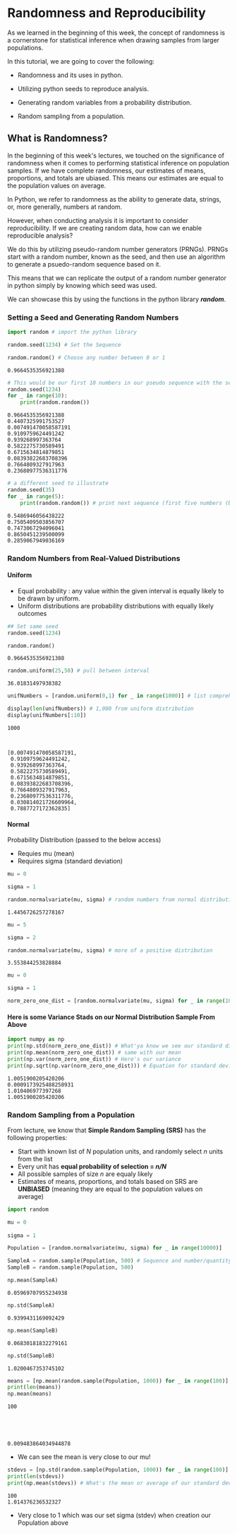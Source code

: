 
# Randomness and Reproducibility

As we learned in the beginning of this week, the concept of randomness is a cornerstone for statistical inference when drawing samples from larger populations.

In this tutorial, we are going to cover the following:

* Randomness and its uses in python.

* Utilizing python seeds to reproduce analysis.

* Generating random variables from a probability distribution.

* Random sampling from a population.


## What is Randomness?

In the beginning of this week's lectures, we touched on the significance of randomness when it comes to performing statistical inference on population samples.  If we have complete randomness, our estimates of means, proportions, and totals are ubiased.  This means our estimates are equal to the population values on average. 

In Python, we refer to randomness as the ability to generate data, strings, or, more generally, numbers at random.

However, when conducting analysis it is important to consider reproducibility.  If we are creating random data, how can we enable reproducible analysis?

We do this by utilizing pseudo-random number generators (PRNGs).  PRNGs start with a random number, known as the seed, and then use an algorithm to generate a psuedo-random sequence based on it.

This means that we can replicate the output of a random number generator in python simply by knowing which seed was used.

We can showcase this by using the functions in the python library *__random__*.

### Setting a Seed and Generating Random Numbers


```python
import random # import the python library
```


```python
random.seed(1234) # Set the Sequence

random.random() # Choose any number between 0 or 1
```




    0.9664535356921388




```python
# This would be our first 10 numbers in our pseudo sequence with the seed we set above
random.seed(1234)
for _ in range(10):
    print(random.random())
```

    0.9664535356921388
    0.4407325991753527
    0.007491470058587191
    0.9109759624491242
    0.939268997363764
    0.5822275730589491
    0.6715634814879851
    0.08393822683708396
    0.7664809327917963
    0.23680977536311776



```python
# a different seed to illustrate
random.seed(35)
for _ in range(5):
    print(random.random()) # print next sequence (first five numbers (between 0 -1) for random pseudo algo with set seed)
```

    0.5486946056438222
    0.7505409503856707
    0.7473067294096041
    0.8650451239500099
    0.2859067949036169


### Random Numbers from Real-Valued Distributions 
#### Uniform

* Equal probability : any value within the given interval is equally likely to be drawn by uniform.
* Uniform distributions are probability distributions with equally likely outcomes



```python
## Set same seed 
random.seed(1234)

random.random()
```




    0.9664535356921388




```python
random.uniform(25,50) # pull between interval
```




    36.01831497938382




```python
unifNumbers = [random.uniform(0,1) for _ in range(1000)] # list comprehension
```


```python
display(len(unifNumbers)) # 1,000 from uniform distribution
display(unifNumbers[:10])
```


    1000



    [0.007491470058587191,
     0.9109759624491242,
     0.939268997363764,
     0.5822275730589491,
     0.6715634814879851,
     0.08393822683708396,
     0.7664809327917963,
     0.23680977536311776,
     0.030814021726609964,
     0.7887727172362835]


#### Normal

Probability Distribution (passed to the below access)
* Requies mu (mean) 
* Requires sigma (standard deviation)


```python
mu = 0

sigma = 1

random.normalvariate(mu, sigma) # random numbers from normal distribution
```




    1.4456726257278167




```python
mu = 5

sigma = 2

random.normalvariate(mu, sigma) # more of a positive distribution 
```




    3.553844253828884




```python
mu = 0

sigma = 1

norm_zero_one_dist = [random.normalvariate(mu, sigma) for _ in range(10000)]
```

#### Here is some Variance Stads on our Normal Distribution Sample From Above


```python
import numpy as np
print(np.std(norm_zero_one_dist)) # What'ya know we see our standard distribution at our (very near) our set sigmna (std)
print(np.mean(norm_zero_one_dist)) # same with our mean
print(np.var(norm_zero_one_dist)) # Here's our variance
print(np.sqrt(np.var(norm_zero_one_dist))) # Equation for standard deviation


```

    1.0051900205420206
    0.0009173925488258931
    1.010406977397268
    1.0051900205420206


### Random Sampling from a Population

From lecture, we know that **Simple Random Sampling (SRS)** has the following properties:

* Start with known list of *N* population units, and randomly select *n* units from the list
* Every unit has **equal probability of selection = _n/N_**
* All possible samples of size *n* are equaly likely
* Estimates of means, proportions, and totals based on SRS are **UNBIASED** (meaning they are equal to the population values on average)


```python
import random
```


```python
mu = 0
    
sigma = 1

Population = [random.normalvariate(mu, sigma) for _ in range(10000)]
```


```python
SampleA = random.sample(Population, 500) # Sequence and number/quantity to pull
SampleB = random.sample(Population, 500)
```


```python
np.mean(SampleA)
```




    0.05969707955234938




```python
np.std(SampleA)
```




    0.9399431169092429




```python
np.mean(SampleB)
```




    0.06830181832279161




```python
np.std(SampleB)
```




    1.0200467353745102




```python
means = [np.mean(random.sample(Population, 1000)) for _ in range(100)] # list comprehension of the mean for 100 random samples of 1000 selected quantities
print(len(means))
np.mean(means)
```

    100





    0.009483864034944878



* We can see the mean is very close to our mu! 


```python
stdevs = [np.std(random.sample(Population, 1000)) for _ in range(100)]
print(len(stdevs))
print(np.mean(stdevs)) # What's the mean or average of our standard deviations
```

    100
    1.014376236532327


* Very close to 1 which was our set sigma (stdev) when creation our Population above 
